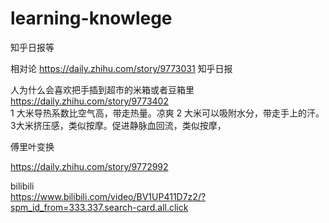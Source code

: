 # learning-knowlege  

知乎日报等  

相对论
https://daily.zhihu.com/story/9773031 知乎日报  

人为什么会喜欢把手插到超市的米箱或者豆箱里
https://daily.zhihu.com/story/9773402    
1 大米导热系数比空气高，带走热量。凉爽
2 大米可以吸附水分，带走手上的汗。
3大米挤压感，类似按摩。促进静脉血回流，类似按摩，

傅里叶变换  

https://daily.zhihu.com/story/9772992   

bilibili  
https://www.bilibili.com/video/BV1UP411D7z2/?spm_id_from=333.337.search-card.all.click  
